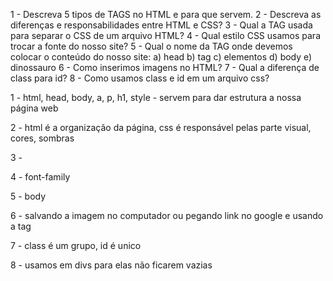 1 - Descreva 5 tipos de TAGS no HTML e para que servem.
2 - Descreva as diferenças e responsabilidades entre HTML
e CSS?
3 - Qual a TAG usada para separar o CSS de um arquivo
HTML?
4 - Qual estilo CSS usamos para trocar a fonte do nosso
site?
5 - Qual o nome da TAG onde devemos colocar o conteúdo
do nosso site:
a) head
b) tag
c) elementos
d) body
e) dinossauro
6 - Como inserimos imagens no HTML?
7 - Qual a diferença de class para id?
8 - Como usamos class e id em um arquivo css?


1 - html, head, body, a, p, h1, style - servem para dar estrutura a nossa página web

2 - html é a organização da página, css é responsável pelas parte visual, cores, sombras

3 - <link>

4 - font-family

5 - body

6 - salvando a imagem no computador ou pegando link no google e usando a tag <img>

7 - class é um grupo, id é unico

8 - usamos em divs para elas não ficarem vazias